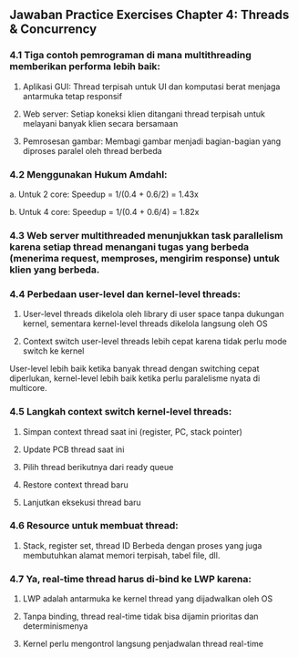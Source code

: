 ## Jawaban Practice Exercises Chapter 4: Threads & Concurrency


### 4.1 Tiga contoh pemrograman di mana multithreading memberikan performa lebih baik:

1. Aplikasi GUI: Thread terpisah untuk UI dan komputasi berat menjaga antarmuka tetap responsif

2. Web server: Setiap koneksi klien ditangani thread terpisah untuk melayani banyak klien secara bersamaan

3. Pemrosesan gambar: Membagi gambar menjadi bagian-bagian yang diproses paralel oleh thread berbeda

### 4.2 Menggunakan Hukum Amdahl:
a. Untuk 2 core: Speedup = 1/(0.4 + 0.6/2) = 1.43x

b. Untuk 4 core: Speedup = 1/(0.4 + 0.6/4) = 1.82x

### 4.3 Web server multithreaded menunjukkan task parallelism karena setiap thread menangani tugas yang berbeda (menerima request, memproses, mengirim response) untuk klien yang berbeda.

### 4.4 Perbedaan user-level dan kernel-level threads:

1. User-level threads dikelola oleh library di user space tanpa dukungan kernel, sementara kernel-level threads dikelola langsung oleh OS

2. Context switch user-level threads lebih cepat karena tidak perlu mode switch ke kernel

User-level lebih baik ketika banyak thread dengan switching cepat diperlukan, kernel-level lebih baik ketika perlu paralelisme nyata di multicore.

### 4.5 Langkah context switch kernel-level threads:

1. Simpan context thread saat ini (register, PC, stack pointer)

2. Update PCB thread saat ini

3. Pilih thread berikutnya dari ready queue

4. Restore context thread baru

5. Lanjutkan eksekusi thread baru

### 4.6 Resource untuk membuat thread:

1. Stack, register set, thread ID
Berbeda dengan proses yang juga membutuhkan alamat memori terpisah, tabel file, dll.

### 4.7 Ya, real-time thread harus di-bind ke LWP karena:

1. LWP adalah antarmuka ke kernel thread yang dijadwalkan oleh OS

2. Tanpa binding, thread real-time tidak bisa dijamin prioritas dan determinismenya

3. Kernel perlu mengontrol langsung penjadwalan thread real-time
